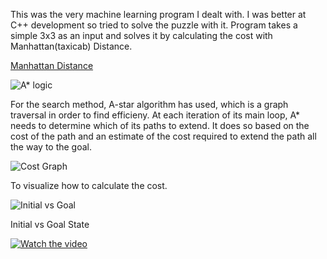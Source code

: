 This was the very machine learning program I dealt with. I was better at C++ development so tried to solve the puzzle with it. Program takes a simple 3x3 as an input and solves it by calculating the cost with Manhattan(taxicab) Distance.


[Manhattan Distance](https://en.wikipedia.org/wiki/Taxicab_geometry)


![A* logic](https://media.geeksforgeeks.org/wp-content/uploads/puzzle-1.jpg)

For the search method, A-star algorithm has used, which is a graph traversal in order to find efficieny. At each iteration of its main loop, A* needs to determine which of its paths to extend. It does so based on the cost of the path and an estimate of the cost required to extend the path all the way to the goal.


![Cost Graph](https://upload.wikimedia.org/wikipedia/commons/9/98/AstarExampleEn.gif)

To visualize how to calculate the cost.

![Initial vs Goal](https://www.cs.princeton.edu/courses/archive/spr18/cos226/assignments/8puzzle/4moves.png)

Initial vs Goal State

[![Watch the video](https://i.imgur.com/vKb2F1B.png)](https://vimeo.com/373321351)

